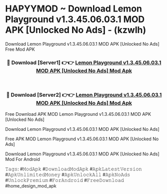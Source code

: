 # HAPYYMOD ~ Download Lemon Playground v1.3.45.06.03.1 MOD APK [Unlocked No Ads] - (kzwlh)
Download Lemon Playground v1.3.45.06.03.1 MOD APK [Unlocked No Ads] Free Mod APK

<div align="center">
<h3>🔴 Download [Server1] 👉👉 <a href="https://apk-comot.site?title=Lemon_Playground_v1.3.45.06.03.1_MOD_APK_[Unlocked_No_Ads]">Lemon Playground v1.3.45.06.03.1 MOD APK [Unlocked No Ads] Mod Apk</a></h3><br>

<h3>🔴 Download [Server2] 👉👉 <a href="https://apk-comot.site?title=Lemon_Playground_v1.3.45.06.03.1_MOD_APK_[Unlocked_No_Ads]">Lemon Playground v1.3.45.06.03.1 MOD APK [Unlocked No Ads] Mod Apk</a></h3>
</div>


Free Download APK MOD Lemon Playground v1.3.45.06.03.1 MOD APK [Unlocked No Ads]

Download Lemon Playground v1.3.45.06.03.1 MOD APK [Unlocked No Ads] 

Free APK MOD Lemon Playground v1.3.45.06.03.1 MOD APK [Unlocked No Ads] 

Download Lemon Playground v1.3.45.06.03.1 MOD APK [Unlocked No Ads] Mod For Android

𝚃𝚊𝚐𝚜: #𝙼𝚘𝚍𝙰𝚙𝚔 #𝙳𝚘𝚠𝚗𝚕𝚘𝚊𝚍𝙼𝚘𝚍𝙰𝚙𝚔 #𝙰𝚙𝚔𝙻𝚊𝚝𝚎𝚜𝚝𝚅𝚎𝚛𝚜𝚒𝚘𝚗 #𝙰𝚙𝚔𝚄𝚗𝚕𝚒𝚖𝚒𝚝𝚎𝚍𝙼𝚘𝚗𝚎𝚢 #𝙰𝚙𝚔𝚄𝚗𝚕𝚘𝚌𝚔𝙰𝚕𝚕 #𝙰𝚙𝚔𝙽𝚘𝙰𝚍𝚜 #𝚄𝚗𝚕𝚘𝚌𝚔𝙿𝚛𝚎𝚖𝚒𝚞𝚖 #𝙵𝚘𝚛𝙰𝚗𝚍𝚛𝚘𝚒𝚍 #𝙵𝚛𝚎𝚎𝙳𝚘𝚠𝚗𝚕𝚘𝚊𝚍 #home_design_mod_apk